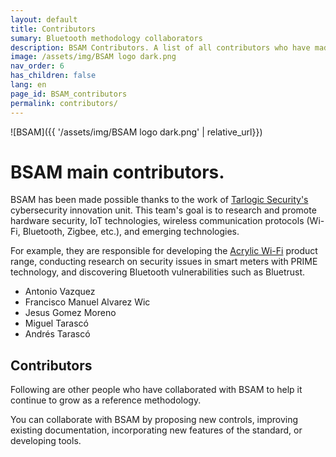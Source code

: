 ```yaml
---
layout: default
title: Contributors
sumary: Bluetooth methodology collaborators
description: BSAM Contributors. A list of all contributors who have made possible the development and evolution of the BSAM methodology.
image: /assets/img/BSAM logo dark.png
nav_order: 6
has_children: false
lang: en
page_id: BSAM_contributors
permalink: contributors/
---
```


![BSAM]({{ '/assets/img/BSAM logo dark.png' | relative_url}})

# BSAM main contributors.

BSAM has been made possible thanks to the work of [Tarlogic Security's](https://www.tarlogic.com/) cybersecurity innovation unit. This team's goal is to research and promote hardware security, IoT technologies, wireless communication protocols (Wi-Fi, Bluetooth, Zigbee, etc.), and emerging technologies.

For example, they are responsible for developing the [Acrylic Wi-Fi](https://www.acrylicwifi.com/en/) product range, conducting research on security issues in smart meters with PRIME technology, and discovering Bluetooth vulnerabilities such as Bluetrust.

- Antonio Vazquez
- Francisco Manuel Alvarez Wic
- Jesus Gomez Moreno
- Miguel Tarascó
- Andrés Tarascó

## Contributors

Following are other people who have collaborated with BSAM to help it continue to grow as a reference methodology.

You can collaborate with BSAM by proposing new controls, improving existing documentation, incorporating new features of the standard, or developing tools.
